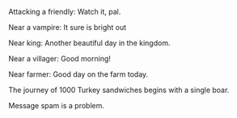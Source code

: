 
Attacking a friendly:
Watch it, pal.

Near a vampire:
It sure is bright out

Near king:
Another beautiful day in the kingdom.

Near a villager:
Good morning!

Near farmer:
Good day on the farm today.

The journey of 1000 Turkey sandwiches begins with a single boar.

Message spam is a problem.